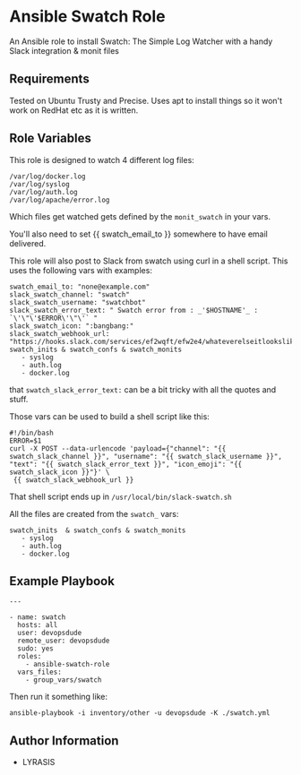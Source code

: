 Ansible Swatch Role
=========

An Ansible role to install Swatch: The Simple Log Watcher with a handy Slack integration & monit files

Requirements
------------

Tested on Ubuntu Trusty and Precise. Uses apt to install things so it won't work on RedHat etc as it is written.

Role Variables
--------------

This role is designed to watch 4 different log files:

```
/var/log/docker.log
/var/log/syslog
/var/log/auth.log
/var/log/apache/error.log
```

Which files get watched gets defined by the `monit_swatch` in your vars.

You'll also need to set {{ swatch_email_to }} somewhere to have email delivered.

This role will also post to Slack from swatch using curl in a shell script. This uses the following vars with examples:

```
swatch_email_to: "none@example.com"
slack_swatch_channel: "swatch"
slack_swatch_username: "swatchbot"
slack_swatch_error_text: " Swatch error from : _'$HOSTNAME'_ : `\'\"\'$ERROR\'\"\'` "
slack_swatch_icon: ":bangbang:" 
slack_swatch_webhook_url: "https://hooks.slack.com/services/ef2wqft/efw2e4/whateverelseitlookslikehere"
swatch_inits & swatch_confs & swatch_monits
   - syslog
   - auth.log
   - docker.log
```

that `swatch_slack_error_text:` can be a bit tricky with all the quotes and stuff.

Those vars can be used to build a shell script like this:

```
#!/bin/bash
ERROR=$1
curl -X POST --data-urlencode 'payload={"channel": "{{ swatch_slack_channel }}", "username": "{{ swatch_slack_username }}", "text": "{{ swatch_slack_error_text }}", "icon_emoji": "{{ swatch_slack_icon }}"}' \
 {{ swatch_slack_webhook_url }}

```

That shell script ends up in `/usr/local/bin/slack-swatch.sh`

All the files are created from the `swatch_` vars:
```
swatch_inits  & swatch_confs & swatch_monits
   - syslog
   - auth.log
   - docker.log
```

Example Playbook
----------------
```
---

- name: swatch
  hosts: all
  user: devopsdude
  remote_user: devopsdude
  sudo: yes
  roles:
    - ansible-swatch-role
  vars_files:
    - group_vars/swatch
```
Then run it something like:

`ansible-playbook -i inventory/other -u devopsdude -K ./swatch.yml`

Author Information
------------------

- LYRASIS
